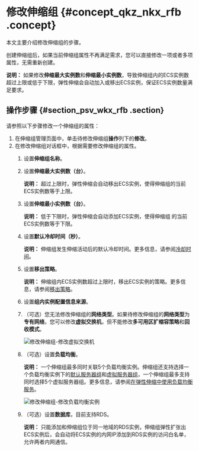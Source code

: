 # 修改伸缩组 {#concept_qkz_nkx_rfb .concept}

本文主要介绍修改伸缩组的步骤。

创建伸缩组后，如果当前伸缩组属性不再满足需求，您可以直接修改一项或者多项属性，无需重新创建。

**说明：** 如果修改**伸缩最大实例数**和**伸缩最小实例数**，导致伸缩组内的ECS实例数超过上限或低于下限，弹性伸缩会自动加入或移出ECS实例，保证ECS实例数量满足要求。

## 操作步骤 {#section_psv_wkx_rfb .section}

请参照以下步骤修改一个伸缩组的属性：

1.  在伸缩组管理页面中，单击待修改伸缩组**操作**列下的**修改**。
2.  在修改伸缩组对话框中，根据需要修改伸缩组的属性。
    1.  设置**伸缩组名称**。
    2.  设置**伸缩最大实例数（台）**。

        **说明：** 超过上限时，弹性伸缩会自动移出ECS实例，使得伸缩组的当前ECS实例数等于上限。

    3.  设置**伸缩最小实例数（台）**。

        **说明：** 低于下限时，弹性伸缩会自动添加ECS实例，使得伸缩组 的当前ECS实例数等于下限。

    4.  设置**默认冷却时间（秒）**。

        **说明：** 伸缩组发生伸缩活动后的默认冷却时间。更多信息，请参阅[冷却时间](intl.zh-CN/用户指南/使用须知/冷却时间.md#)。

    5.  设置**移出策略**。

        **说明：** 伸缩组内ECS实例数超过上限时，移出ECS实例的策略。更多信息，请参阅[移出策略](intl.zh-CN/用户指南/实现自动伸缩/移出策略.md#)。

    6.  设置**组内实例配置信息来源**。
    7.  （可选）您无法修改伸缩组的**网络类型**。如果待修改伸缩组的**网络类型**为**专有网络**，您可以修改**虚拟交换机**，但不能修改**多可用区扩缩容策略**和**回收模式**。

        ![修改伸缩组-修改虚拟交换机](http://static-aliyun-doc.oss-cn-hangzhou.aliyuncs.com/assets/img/40591/155703473421739_zh-CN.png)

    8.  （可选）设置**负载均衡**。

        **说明：** 一个伸缩组最多同时关联5个负载均衡实例。伸缩组还支持选择一个负载均衡实例下的[默认服务器组](../../../../intl.zh-CN/用户指南/后端服务器/后端服务器概述.md#section_fzb_g5n_n2b)和[虚拟服务器组](../../../../intl.zh-CN/用户指南/后端服务器/后端服务器概述.md#section_xqs_h2v_vdb)，一个伸缩组最多支持同时选择5个虚拟服务器组。更多信息，请参阅[在弹性伸缩中使用负载均衡服务](intl.zh-CN/用户指南/弹性伸缩关联产品/在弹性伸缩中使用负载均衡服务.md#)。

        ![修改伸缩组-修改负载均衡实例](http://static-aliyun-doc.oss-cn-hangzhou.aliyuncs.com/assets/img/40591/155703473421740_zh-CN.png)

    9.  （可选）设置**数据库**，目前支持RDS。

        **说明：** 只能添加和伸缩组位于同一地域的RDS实例，伸缩组弹性扩张出ECS实例后，会自动将ECS实例的内网IP添加到RDS实例的访问白名单，允许两者内网通信。



